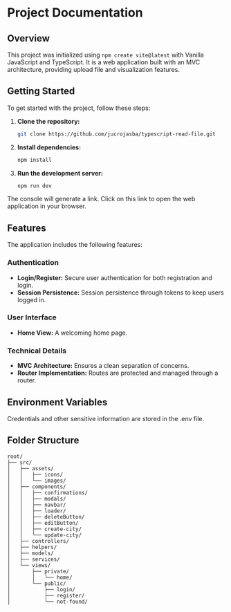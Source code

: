 # Project Documentation

## Overview

This project was initialized using `npm create vite@latest` with Vanilla JavaScript and TypeScript. It is a web application built with an MVC architecture, providing upload file and visualization features.

## Getting Started

To get started with the project, follow these steps:

1. **Clone the repository:**
   ```bash
   git clone https://github.com/jucrojasba/typescript-read-file.git
   ```

2. **Install dependencies:**
   ```bash
   npm install
   ```
3. **Run the development server:**
   ```bash
   npm run dev
   ```
The console will generate a link. Click on this link to open the web application in your browser.
   
## Features

The application includes the following features:

### Authentication

- **Login/Register:** Secure user authentication for both registration and login.
- **Session Persistence:** Session persistence through tokens to keep users logged in.

### User Interface

- **Home View:** A welcoming home page.

### Technical Details

- **MVC Architecture:** Ensures a clean separation of concerns.
- **Router Implementation:** Routes are protected and managed through a router.

## Environment Variables

Credentials and other sensitive information are stored in the .env file.

## Folder Structure

```
root/
├── src/
│   ├── assets/
│   │   ├── icons/
│   │   └── images/
│   ├── components/
│   │   ├── confirmations/
│   │   ├── modals/
│   │   ├── navbar/
│   │   ├── loader/
│   │   ├── deleteButton/
│   │   ├── editButton/
│   │   ├── create-city/
│   │   └── update-city/
│   ├── controllers/
│   ├── helpers/
│   ├── models/
│   ├── services/
│   └── views/
│       ├── private/
│       │   └── home/
│       └── public/
│           ├── login/
│           ├── register/
│           └── not-found/
```
